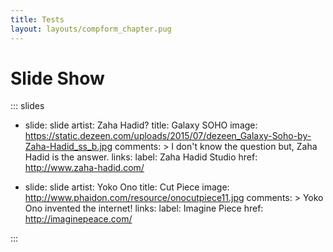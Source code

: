 ```yaml
---
title: Tests
layout: layouts/compform_chapter.pug
---
```



# Slide Show


::: slides

- slide: slide
  artist: Zaha Hadid?
  title: Galaxy SOHO
  image: https://static.dezeen.com/uploads/2015/07/dezeen_Galaxy-Soho-by-Zaha-Hadid_ss_b.jpg
  comments: >
    I don't know the question but, Zaha Hadid is the answer.
  links:
    label: Zaha Hadid Studio
    href: http://www.zaha-hadid.com/

- slide: slide
  artist: Yoko Ono
  title: Cut Piece
  image: http://www.phaidon.com/resource/onocutpiece11.jpg
  comments: >
    Yoko Ono invented the internet!
  links:
    label: Imagine Piece
    href: http://imaginepeace.com/

:::
